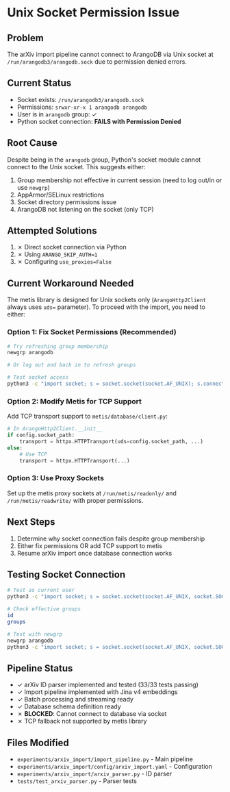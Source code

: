# Unix Socket Permission Issue

## Problem
The arXiv import pipeline cannot connect to ArangoDB via Unix socket at `/run/arangodb3/arangodb.sock` due to permission denied errors.

## Current Status
- Socket exists: `/run/arangodb3/arangodb.sock`
- Permissions: `srwxr-xr-x 1 arangodb arangodb`
- User is in `arangodb` group: ✓
- Python socket connection: **FAILS with Permission Denied**

## Root Cause
Despite being in the `arangodb` group, Python's socket module cannot connect to the Unix socket. This suggests either:
1. Group membership not effective in current session (need to log out/in or use `newgrp`)
2. AppArmor/SELinux restrictions
3. Socket directory permissions issue
4. ArangoDB not listening on the socket (only TCP)

## Attempted Solutions
1. ✗ Direct socket connection via Python
2. ✗ Using `ARANGO_SKIP_AUTH=1`
3. ✗ Configuring `use_proxies=False`

## Current Workaround Needed
The metis library is designed for Unix sockets only (`ArangoHttp2Client` always uses `uds=` parameter). To proceed with the import, you need to either:

### Option 1: Fix Socket Permissions (Recommended)
```bash
# Try refreshing group membership
newgrp arangodb

# Or log out and back in to refresh groups

# Test socket access
python3 -c "import socket; s = socket.socket(socket.AF_UNIX); s.connect('/run/arangodb3/arangodb.sock'); print('OK')"
```

### Option 2: Modify Metis for TCP Support
Add TCP transport support to `metis/database/client.py`:

```python
# In ArangoHttp2Client.__init__
if config.socket_path:
    transport = httpx.HTTPTransport(uds=config.socket_path, ...)
else:
    # Use TCP
    transport = httpx.HTTPTransport(...)
```

### Option 3: Use Proxy Sockets
Set up the metis proxy sockets at `/run/metis/readonly/` and `/run/metis/readwrite/` with proper permissions.

## Next Steps
1. Determine why socket connection fails despite group membership
2. Either fix permissions OR add TCP support to metis
3. Resume arXiv import once database connection works

## Testing Socket Connection
```bash
# Test as current user
python3 -c "import socket; s = socket.socket(socket.AF_UNIX, socket.SOCK_STREAM); s.connect('/run/arangodb3/arangodb.sock'); print('Connected')"

# Check effective groups
id
groups

# Test with newgrp
newgrp arangodb
python3 -c "import socket; s = socket.socket(socket.AF_UNIX, socket.SOCK_STREAM); s.connect('/run/arangodb3/arangodb.sock'); print('Connected')"
```

## Pipeline Status
- ✓ arXiv ID parser implemented and tested (33/33 tests passing)
- ✓ Import pipeline implemented with Jina v4 embeddings
- ✓ Batch processing and streaming ready
- ✓ Database schema definition ready
- ✗ **BLOCKED**: Cannot connect to database via socket
- ✗ TCP fallback not supported by metis library

## Files Modified
- `experiments/arxiv_import/import_pipeline.py` - Main pipeline
- `experiments/arxiv_import/config/arxiv_import.yaml` - Configuration
- `experiments/arxiv_import/arxiv_parser.py` - ID parser
- `tests/test_arxiv_parser.py` - Parser tests
